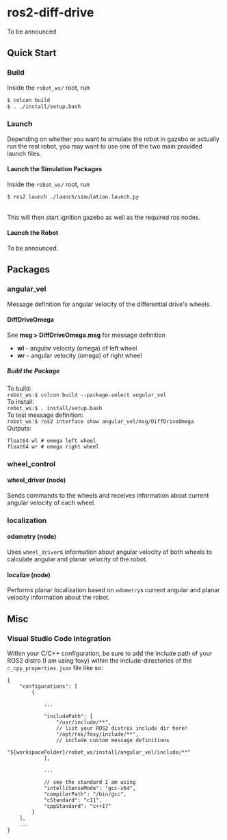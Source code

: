 # ros2-diff-drive

To be announced

## Quick Start

### Build

Inside the `robot_ws/` root, run
```bash
$ colcon build
$ . ./install/setup.bash
```

### Launch

Depending on whether you want to simulate the robot in gazebo or actually run the real robot, you may want to use one of the two main provided launch files.

#### Launch the Simulation Packages

Inside the `robot_ws/` root, run
```bash
$ ros2 launch ./launch/simulation.launch.py
```

<br/>
This will then start ignition gazebo as well as the required ros nodes.

#### Launch the Robot

To be announced.

## Packages

### angular_vel

Message definition for angular velocity of the differential drive's wheels.

#### DiffDriveOmega

See **msg > DiffDriveOmega.msg** for message definition
</br>
- **wl** - angular velocity (omega) of left wheel
- **wr** - angular velocity (omega) of right wheel

##### Build the Package

To build:
</br>
`robot_ws:$ colcon build --package-select angular_vel`
</br>
To install:
</br>
`robot_ws:$ . install/setup.bash`
</br>
To test message definition:
<br>
`robot_ws:$ ros2 interface show angular_vel/msg/DiffDriveOmega`
</br>
Outputs:
```
float64 wl # omega left wheel
float64 wr # omega right wheel
```


### wheel_control

#### wheel_driver (node)

Sends commands to the wheels and receives information about current angular velocity of each wheel.

### localization

#### odometry (node)

Uses `wheel_driver`s information about angular velocity of both wheels to calculate angular and planar velocity of the robot.

#### localize (node)

Performs planar localization based on `odometry`s current angular and planar velocity information about the robot.

## Misc

### Visual Studio Code Integration

Within your C/C++ configuration, be sure to add the include path of your ROS2 distro (I am using foxy) within the include-directories of the `c_cpp_properties.json` file like so:

```
{
    "configurations": [
        {
            
            ...

            "includePath": [
                "/usr/include/**",
                // list your ROS2 distros include dir here!
                "/opt/ros/foxy/include/**",
                // include custom message definitions
                "${workspaceFolder}/robot_ws/install/angular_vel/include/**"
            ],
            
            ...

            // see the standard I am using
            "intelliSenseMode": "gcc-x64",
            "compilerPath": "/bin/gcc",
            "cStandard": "c11",
            "cppStandard": "c++17"
        }
    ],
    ...
}
```